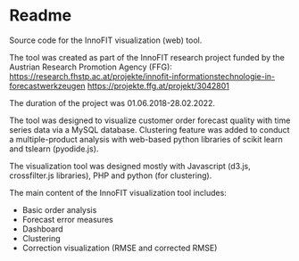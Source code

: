 # Readme
Source code for the InnoFIT visualization (web) tool.

The tool was created as part of the InnoFIT research project funded by the Austrian Research Promotion Agency (FFG): 
https://research.fhstp.ac.at/projekte/innofit-informationstechnologie-in-forecastwerkzeugen
https://projekte.ffg.at/projekt/3042801

The duration of the project was 01.06.2018-28.02.2022.

The tool was designed to visualize customer order forecast quality with time series data via a MySQL database. Clustering feature was added to conduct a multiple-product analysis with web-based python libraries of scikit learn and tslearn (pyodide.js).

The visualization tool was designed mostly with Javascript (d3.js, crossfilter.js libraries), PHP and python (for clustering).

The main content of the InnoFIT visualization tool includes: 
- Basic order analysis
- Forecast error measures
- Dashboard
- Clustering
- Correction visualization (RMSE and corrected RMSE)
